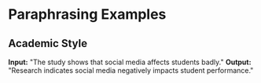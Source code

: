 # Paraphrasing Examples

## Academic Style
**Input:** "The study shows that social media affects students badly."
**Output:** "Research indicates social media negatively impacts student performance."

